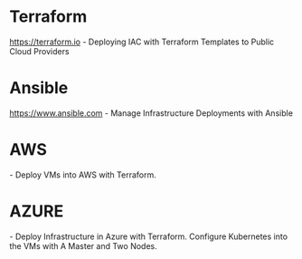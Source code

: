 # Terraform
  https://terraform.io
    - Deploying IAC with Terraform Templates to Public Cloud Providers

# Ansible 
  https://www.ansible.com
    - Manage Infrastructure Deployments with Ansible
    
   
   <h1> AWS </h1>
      - Deploy VMs into AWS with Terraform. 
  
   <h1> AZURE </h1>
      - Deploy Infrastructure in Azure with Terraform. Configure Kubernetes into the VMs with A Master and Two Nodes. 
